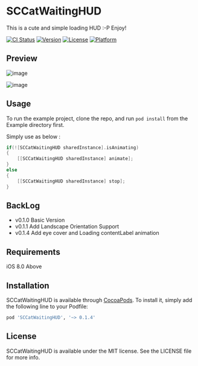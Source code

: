 # SCCatWaitingHUD

This is a cute and simple loading HUD :-P Enjoy!

[![CI Status](http://img.shields.io/travis/SergioChan/SCCatWaitingHUD.svg?style=flat)](https://travis-ci.org/SergioChan/SCCatWaitingHUD)
[![Version](https://img.shields.io/cocoapods/v/SCCatWaitingHUD.svg?style=flat)](http://cocoapods.org/pods/SCCatWaitingHUD)
[![License](https://img.shields.io/cocoapods/l/SCCatWaitingHUD.svg?style=flat)](http://cocoapods.org/pods/SCCatWaitingHUD)
[![Platform](https://img.shields.io/cocoapods/p/SCCatWaitingHUD.svg?style=flat)](http://cocoapods.org/pods/SCCatWaitingHUD)

## Preview

![image](https://raw.githubusercontent.com/SergioChan/SCCatWaitingHUD/master/Preview/preview.png)

![image](https://raw.githubusercontent.com/SergioChan/SCCatWaitingHUD/master/Preview/preview.gif)

## Usage

To run the example project, clone the repo, and run `pod install` from the Example directory first.

Simply use as below :

```Objective-C
if(![SCCatWaitingHUD sharedInstance].isAnimating)
{
    [[SCCatWaitingHUD sharedInstance] animate];
}
else
{
    [[SCCatWaitingHUD sharedInstance] stop];
}
```

## BackLog
* v0.1.0 Basic Version
* v0.1.1 Add Landscape Orientation Support
* v0.1.4 Add eye cover and Loading contentLabel animation

## Requirements
iOS 8.0 Above

## Installation

SCCatWaitingHUD is available through [CocoaPods](http://cocoapods.org). To install
it, simply add the following line to your Podfile:

```ruby
pod 'SCCatWaitingHUD', '~> 0.1.4'
```

## License

SCCatWaitingHUD is available under the MIT license. See the LICENSE file for more info.
